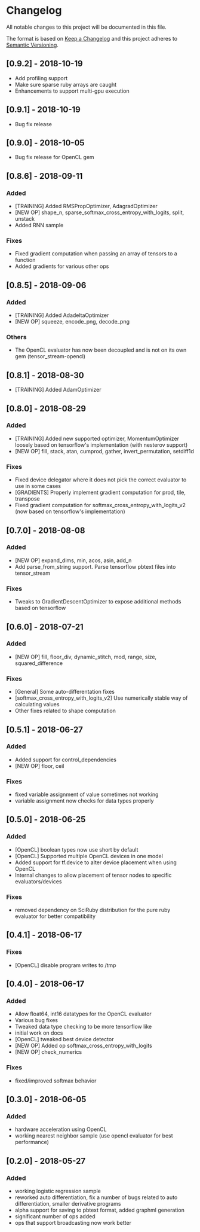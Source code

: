 # Changelog
All notable changes to this project will be documented in this file.

The format is based on [Keep a Changelog](https://keepachangelog.com/en/1.0.0/)
and this project adheres to [Semantic Versioning](https://semver.org/spec/v2.0.0.html).

## [0.9.2] - 2018-10-19
- Add profiling support
- Make sure sparse ruby arrays are caught
- Enhancements to support multi-gpu execution

## [0.9.1] - 2018-10-19
- Bug fix release

## [0.9.0] - 2018-10-05
- Bug fix release for OpenCL gem

## [0.8.6] - 2018-09-11

### Added
- [TRAINING] Added RMSPropOptimizer, AdagradOptimizer
- [NEW OP] shape_n, sparse_softmax_cross_entropy_with_logits, split, unstack
- Added RNN sample

### Fixes
- Fixed gradient computation when passing an array of tensors to a function
- Added gradients for various other ops

## [0.8.5] - 2018-09-06

### Added
- [TRAINING] Added AdadeltaOptimizer
- [NEW OP] squeeze, encode_png, decode_png

### Others
- The OpenCL evaluator has now been decoupled and is not on its own gem (tensor_stream-opencl)

## [0.8.1] - 2018-08-30
- [TRAINING] Added AdamOptimizer

## [0.8.0] - 2018-08-29
### Added
- [TRAINING] Added new supported optimizer, MomentumOptimizer loosely based on tensorflow's implementation (with nesterov support)
- [NEW OP] fill, stack, atan, cumprod, gather, invert_permutation, setdiff1d

### Fixes
- Fixed device delegator where it does not pick the correct evaluator to use in some cases
- [GRADIENTS] Properly implement gradient computation for prod, tile, transpose
- Fixed gradient computation for softmax_cross_entropy_with_logits_v2 (now based on tensorflow's implementation)

## [0.7.0] - 2018-08-08
### Added
- [NEW OP] expand_dims, min, acos, asin, add_n
- Add parse_from_string support. Parse tensorflow pbtext files into tensor_stream

### Fixes
- Tweaks to GradientDescentOptimizer to expose additional methods based on tensorflow

## [0.6.0] - 2018-07-21
### Added
- [NEW OP] fill, floor_div, dynamic_stitch, mod, range, size, squared_difference

### Fixes
- [General] Some auto-differentation fixes
- [softmax_cross_entropy_with_logits_v2] Use numerically stable way of calculating values
- Other fixes related to shape computation

## [0.5.1] - 2018-06-27
### Added
- Added support for control_dependencies
- [NEW OP] floor, ceil

### Fixes
- fixed variable assignment of value sometimes not working
- variable assignment now checks for data types properly

## [0.5.0] - 2018-06-25
### Added
- [OpenCL] boolean types now use short by default
- [OpenCL] Supported multiple OpenCL devices in one model
- Added support for tf.device to alter device placement when using OpenCL
- Internal changes to allow placement of tensor nodes to specific evaluators/devices

### Fixes
- removed dependency on SciRuby distribution for the pure ruby evaluator for better compatibility

## [0.4.1] - 2018-06-17
### Fixes
- [OpenCL] disable program writes to /tmp

## [0.4.0] - 2018-06-17
### Added
- Allow float64, int16 datatypes for the OpenCL evaluator
- Various bug fixes
- Tweaked data type checking to be more tensorflow like
- initial work on docs
- [OpenCL] tweaked best device detector
- [NEW OP] Added op softmax_cross_entropy_with_logits
- [NEW OP] check_numerics
### Fixes
- fixed/improved softmax behavior


## [0.3.0] - 2018-06-05
### Added
- hardware acceleration using OpenCL
- working nearest neighbor sample (use opencl evaluator for best performance)

## [0.2.0] - 2018-05-27
### Added
- working logistic regression sample
- reworked auto differentiation, fix a number of bugs related to auto differentiation, smaller derivative programs
- alpha support for saving to pbtext format, added graphml generation
- significant number of ops added
- ops that support broadcasting now work better